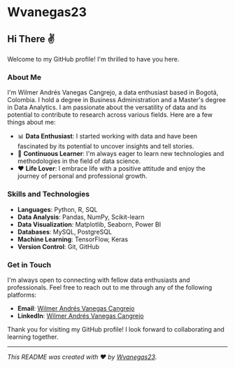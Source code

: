 # Wvanegas23

## Hi There ✌

Welcome to my GitHub profile! I'm thrilled to have you here. 

### About Me
I'm Wilmer Andrés Vanegas Cangrejo, a data enthusiast based in Bogotá, Colombia. I hold a degree in Business Administration and a Master's degree in Data Analytics. I am passionate about the versatility of data and its potential to contribute to research across various fields. Here are a few things about me:

- 📊 **Data Enthusiast**: I started working with data and have been fascinated by its potential to uncover insights and tell stories.
- 🌱 **Continuous Learner**: I'm always eager to learn new technologies and methodologies in the field of data science.
- ❤️ **Life Lover**: I embrace life with a positive attitude and enjoy the journey of personal and professional growth.

### Skills and Technologies
- **Languages**: Python, R, SQL
- **Data Analysis**: Pandas, NumPy, Scikit-learn
- **Data Visualization**: Matplotlib, Seaborn, Power BI
- **Databases**: MySQL, PostgreSQL
- **Machine Learning**: TensorFlow, Keras
- **Version Control**: Git, GitHub

### Get in Touch
I'm always open to connecting with fellow data enthusiasts and professionals. Feel free to reach out to me through any of the following platforms:

- **Email**: [Wilmer Andrés Vanegas Cangrejo](mailto:andres.vanegas1085@gmail.com)
- **LinkedIn**: [Wilmer Andrés Vanegas Cangrejo](https://www.linkedin.com/in/wilmer-andres-vanegas-cangrejo-0b37b7114/)


Thank you for visiting my GitHub profile! I look forward to collaborating and learning together.

---

*This README was created with ❤️ by [Wvanegas23](https://github.com/Wvanegas23).*


